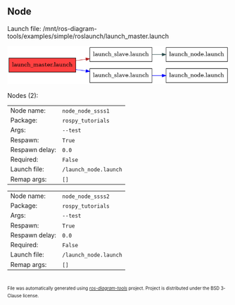 <!--
File was automatically generated using 'ros-diagram-tools' project.
Project is distributed under the BSD 3-Clause license.
-->

## Node

Launch file: /mnt/ros-diagram-tools/examples/simple/roslaunch/launch_master.launch

[![_mnt_ros_diagram_tools_examples_simple_roslaunch_launch_master.launch](_mnt_ros_diagram_tools_examples_simple_roslaunch_launch_master.launch.png "_mnt_ros_diagram_tools_examples_simple_roslaunch_launch_master.launch")](_mnt_ros_diagram_tools_examples_simple_roslaunch_launch_master.launch.png)


Nodes (2):

|     |     |
| --- | --- |
| Node name: | `node_node_ssss1` |
| Package: | `rospy_tutorials` |
| Args: | `--test` |
| Respawn: | `True` |
| Respawn delay: | `0.0` |
| Required: | `False` |
| Launch file: | `/launch_node.launch` |
| Remap args: | `[]` |

|     |     |
| --- | --- |
| Node name: | `node_node_ssss2` |
| Package: | `rospy_tutorials` |
| Args: | `--test` |
| Respawn: | `True` |
| Respawn delay: | `0.0` |
| Required: | `False` |
| Launch file: | `/launch_node.launch` |
| Remap args: | `[]` |


</br>
<font size="1">
File was automatically generated using <a href="https://github.com/anetczuk/ros-diagram-tools"><i>ros-diagram-tools</i></a> project.
Project is distributed under the BSD 3-Clause license.
</font>
